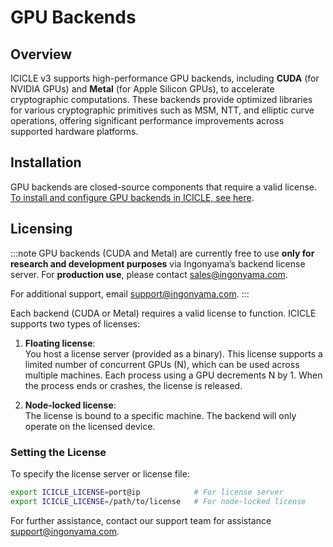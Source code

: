 # GPU Backends

## Overview

ICICLE v3 supports high-performance GPU backends, including **CUDA** (for NVIDIA GPUs) and **Metal** (for Apple Silicon GPUs), to accelerate cryptographic computations. These backends provide optimized libraries for various cryptographic primitives such as MSM, NTT, and elliptic curve operations, offering significant performance improvements across supported hardware platforms.

## Installation

GPU backends are closed-source components that require a valid license. [To install and configure GPU backends in ICICLE, see here](./getting_started.md#installing-and-using-icicle).

## Licensing

:::note
GPU backends (CUDA and Metal) are currently free to use **only for research and development purposes** via Ingonyama’s backend license server. For **production use**, please contact sales@ingonyama.com.  
  
For additional support, email support@ingonyama.com.
:::

Each backend (CUDA or Metal) requires a valid license to function. ICICLE supports two types of licenses:

1. **Floating license**:  
   You host a license server (provided as a binary). This license supports a limited number of concurrent GPUs (N), which can be used across multiple machines. Each process using a GPU decrements N by 1. When the process ends or crashes, the license is released.

2. **Node-locked license**:  
   The license is bound to a specific machine. The backend will only operate on the licensed device.

### Setting the License

To specify the license server or license file:

```bash
export ICICLE_LICENSE=port@ip            # For license server
export ICICLE_LICENSE=/path/to/license   # For node-locked license
```

For further assistance, contact our support team for assistance support@ingonyama.com.
